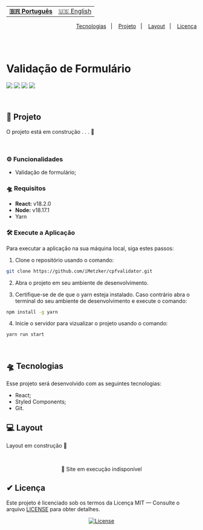 <table align="left">
    <tr>
        <td>
            <b>
              <a href="README.md"> 🇧🇷 Português </a>
            </b>
        </td>
        <td>
            <a href="readme-us.md"> 🇺🇸 English </a>
        </td>
    </tr>
</table>


<p align="right">
  <a href="#-tecnologias">Tecnologias</a>&nbsp;&nbsp;&nbsp;|&nbsp;&nbsp;&nbsp;
  <a href="#-projeto">Projeto</a>&nbsp;&nbsp;&nbsp;|&nbsp;&nbsp;&nbsp;
  <a href="#-layout">Layout</a>&nbsp;&nbsp;&nbsp;|&nbsp;&nbsp;&nbsp;
  <a href="#-licença">Licença</a>
</p>

<br> <br>

# Validação de Formulário
![](https://img.shields.io/badge/reactJS-20b2aa?style=for-the-badge&logo=react&logoColor=white)
 ![](https://img.shields.io/badge/styled_components-fe4164?style=for-the-badge&logo=styled-components&logoColor=white)
![](https://img.shields.io/badge/Visual_Studio_Code-0078D4?style=for-the-badge&logo=visual%20studio%20code&logoColor=white)
![](https://img.shields.io/badge/Markdown-000000?style=for-the-badge&logo=markdown&logoColor=white)

<br>

## 🚀 Projeto

O projeto está  em construção . . . 🚧

<br>

### ⚙ Funcionalidades 
- Validação de formulário;

### 🛸 Requisitos
- **React:** v18.2.0
- **Node:** v18.17.1
- Yarn

### 🛠 Execute a Aplicação
Para executar a aplicação na sua máquina local, siga estes passos:
<br>
1. Clone o repositório usando o comando: 

```bash
git clone https://github.com/iMetzker/cpfvalidator.git
```
2. Abra o projeto em seu ambiente de desenvolvimento.

3. Certifique-se de de que o yarn esteja instalado. Caso contrário abra o terminal do seu ambiente de desenvolvimento e execute o comando:

```bash
npm install -g yarn
```
4. Inicie o servidor para vizualizar o projeto usando o comando:

```bash
yarn run start
```
<br>

## 🛸 Tecnologias

Esse projeto será desenvolvido com as seguintes tecnologias:

- React;
- Styled Components;
- Git.

## 💻 Layout

Layout em construção 🚧

<br>

<p align="center">🔎 Site em execução indisponível
</p>

## ✔ Licença
Este projeto é licenciado sob os termos da Licença MIT — Consulte o arquivo <a href="/LICENSE">LICENSE</a> para obter detalhes.

<p align="center">
  <a href="/LICENSE">
    <img alt="License" src="https://img.shields.io/static/v1?label=license&message=MIT&color=49AA26&labelColor=000000">
  </a>
</p>


